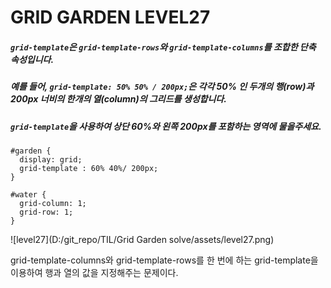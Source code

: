 # GRID GARDEN LEVEL27

##### `grid-template`은 `grid-template-rows`와 `grid-template-columns`를 조합한 단축 속성입니다.

##### 예를 들어, `grid-template: 50% 50% / 200px;`은 각각 50% 인 두개의 행(row)과 200px 너비의 한개의 열(column)의 그리드를 생성합니다.

##### `grid-template`을 사용하여 상단 60%와 왼쪽 200px를 포함하는 영역에 물을주세요.

```
#garden {
  display: grid;
  grid-template : 60% 40%/ 200px;
}

#water {
  grid-column: 1;
  grid-row: 1;
}
```

![level27](D:/git_repo/TIL/Grid Garden solve/assets/level27.png)

grid-template-columns와 grid-template-rows를 한 번에 하는 grid-template을 이용하여 행과 열의 값을 지정해주는 문제이다.

